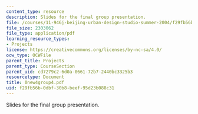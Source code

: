 ```yaml
---
content_type: resource
description: Slides for the final group presentation.
file: /courses/11-946j-beijing-urban-design-studio-summer-2004/f29fb56b0dbf30b8beef95d23b088c31_0new4group4.pdf
file_size: 2303062
file_type: application/pdf
learning_resource_types:
- Projects
license: https://creativecommons.org/licenses/by-nc-sa/4.0/
ocw_type: OCWFile
parent_title: Projects
parent_type: CourseSection
parent_uid: cd7279c2-6d0a-0661-72b7-2440bc3325b3
resourcetype: Document
title: 0new4group4.pdf
uid: f29fb56b-0dbf-30b8-beef-95d23b088c31
---
```

Slides for the final group presentation.